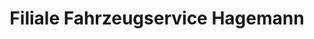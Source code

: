 ---
title: "Filiale Fahrzeugservice Hagemann"
url: /ulrichstein/filiale-fahrzeugservice-hagemann/
shop: Autowerkstatt
---
